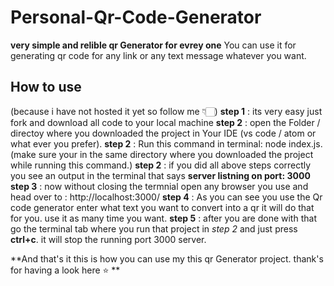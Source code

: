 # Personal-Qr-Code-Generator #
**very simple and relible qr Generator for evrey one**
You can use it for generating qr code for any link or any text message whatever you want.

## How to use ##
(because i have not hosted it yet so follow me 👇🏻)
**step 1** : its very easy just fork and download all code to your local machine 
**step 2** : open the Folder / directoy where you downloaded the project in Your IDE (vs code / atom or what ever you prefer).
**step 2** : Run this command in terminal: node index.js. (make sure your in the same directory where you downloaded the project while running this command.)
**step 2** : if you did all above steps correctly you see an output in the terminal that says **server listning on port: 3000**
**step 3** : now without closing the termnial open any browser you use and head over to : http://localhost:3000/
**step 4** : As you can see you use the Qr code generator enter what text you want to convert into a qr it will do that for you. use it as many time you want.
**step 5** : after you are done with that go the terminal tab where you run that project in *step 2*  and just press **ctrl+c**. it will stop the running port 3000 server.

**And that's it this is how you can use my this qr Generator project. thank's for having a look here ⭐ **




